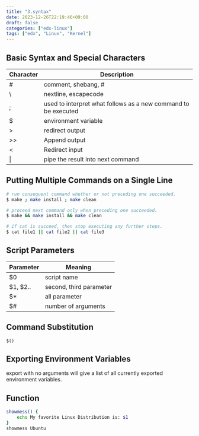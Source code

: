 ```yaml
---
title: "3.syntax"
date: 2023-12-26T22:19:46+09:00
draft: false
categories: ["edx-linux"]
tags: ["edx", "Linux", "Kernel"]
---
```


## Basic Syntax and Special Characters

| Character | Description                                                    |
| --------- | -------------------------------------------------------------- |
| #         | comment, shebang, \#                                           |
| \         | nextline, escapecode                                           |
| ;         | used to interpret what follows as a new command to be executed |
| $         | environment variable                                           |
| >         | redirect output                                                |
| >>        | Append output                                                  |
| <         | Redirect input                                                 |
| \|        | pipe the result into next command                              |

## Putting Multiple Commands on a Single Line

```bash
# run consequent command whether or not preceding one succeeded.
$ make ; make install ; make clean

# proceed next command only when preceding one succeeded.
$ make && make install && make clean

# if cat is succeed, then stop executing any further steps.
$ cat file1 || cat file2 || cat file3
```

## Script Parameters

| Parameter | Meaning                 |
| --------- | ----------------------- |
| $0        | script name             |
| $1, $2..  | second, third parameter |
| $\*       | all parameter           |
| $#        | number of arguments     |

## Command Substitution

`$()`

## Exporting Environment Variables

export with no arguments will give a list of all currently exported environment variables.

## Function

```bash
showmess() {
    echo My favorite Linux Distribution is: $1
}
showmess Ubuntu
```
